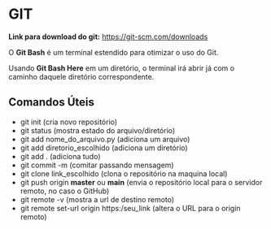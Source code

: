 # GIT

**Link para download do git:** https://git-scm.com/downloads

O **Git Bash** é um terminal estendido para otimizar o uso do Git.

Usando **Git Bash Here** em um diretório, o terminal irá abrir já com o caminho daquele diretório correspondente.

## Comandos Úteis

- git init (cria novo repositório)
- git status (mostra estado do arquivo/diretório)
- git add nome_do_arquivo.py (adiciona um arquivo)
- git add diretorio_escolhido (adiciona um diretório)
- git add . (adiciona tudo)
- git commit -m (comitar passando mensagem)
- git clone link_escolhido (clona o repositório na maquina local)
- git push origin **master** ou **main** (envia o repositório local para o servidor remoto, no caso o GitHub)
- git remote -v (mostra a url de destino remoto)
- git remote set-url origin https:/seu_link (altera o URL para o origin remoto)

